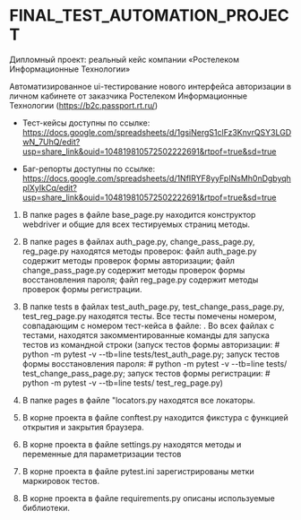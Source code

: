 # FINAL_TEST_AUTOMATION_PROJECT

Дипломный проект: реальный кейс компании «Ростелеком Информационные Технологии»

Автоматизированное ui-тестирование нового интерфейса авторизации в личном кабинете 
от заказчика Ростелеком Информационные Технологии (https://b2c.passport.rt.ru/)

- Тест-кейсы доступны по ссылке:
https://docs.google.com/spreadsheets/d/1gsiNergS1clFz3KnvrQSY3LGDwN_7UhQ/edit?usp=share_link&ouid=104819810572502222691&rtpof=true&sd=true

- Баг-репорты доступны по ссылке:
https://docs.google.com/spreadsheets/d/1NfIRYF8yyFpINsMh0nDgbyqhplXyIkCq/edit?usp=share_link&ouid=104819810572502222691&rtpof=true&sd=true

1. В папке pages в файле base_page.py находится конструктор webdriver и общие для всех тестируемых страниц методы.

2. В папке pages в файлах auth_page.py, change_pass_page.py, reg_page.py находятся методы проверок: файл auth_page.py содержит методы проверок формы авторизации; 
файл change_pass_page.py содержит методы проверок формы восстановления пароля; файл reg_page.py содержит методы проверок формы регистрации.

3. В папке tests в файлах test_auth_page.py, test_change_pass_page.py, test_reg_page.py находятся тесты. 
Все тесты помечены номером, совпадающим с номером тест-кейса в файле: . 
Во всех файлах с тестами, находятся закомментированные команды для запуска тестов из командной строки 
(запуск тестов формы авторизации: # python -m pytest -v --tb=line tests/test_auth_page.py; 
 запуск тестов формы восстановления пароля: # python -m pytest -v --tb=line tests/ test_change_pass_page.py; 
 запуск тестов формы регистрации: # python -m pytest -v --tb=line tests/ test_reg_page.py)

4. В папке pages в файле "locators.py находятся все локаторы. 

5. В корне проекта в файле conftest.py находится фикстура с функцией открытия и закрытия браузера. 

6. В корне проекта в файле settings.py находятся методы и переменные для параметризации тестов 

7. В корне проекта в файле pytest.ini зарегистрированы метки маркировок тестов. 

8. В корне проекта в файле requirements.py описаны используемые библиотеки.
